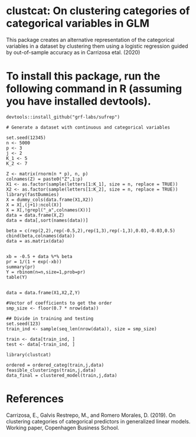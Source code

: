 # clustcat: On clustering categories of categorical variables in GLM

This package creates an alternative representation of the categorical variables in a dataset by clustering them using a logistic regression guided by out-of-sample accuracy as in Carrizosa etal. (2020)

# To install this package, run the following command in R (assuming you have installed devtools).
```Rcode
devtools::install_github("grf-labs/sufrep")

# Generate a dataset with continuous and categorical variables

set.seed(12345)
n <- 5000
p <- 3
j <- 2
K_1 <- 5
K_2 <- 7

Z <- matrix(rnorm(n * p), n, p)
colnames(Z) = paste0("Z",1:p)
X1 <- as.factor(sample(letters[1:K_1], size = n, replace = TRUE))
X2 <- as.factor(sample(letters[1:K_2], size = n, replace = TRUE))
library(fastDummies)
X = dummy_cols(data.frame(X1,X2))
X = X[,(j+1):ncol(X)]
X = X[,!grepl("_a",colnames(X))]
data = data.frame(X,Z)
data = data[,sort(names(data))]

beta = c(rep(2,2),rep(-0.5,2),rep(1,3),rep(-1,3),0.03,-0.03,0.5)
cbind(beta,colnames(data))
data = as.matrix(data)


xb = -0.5 + data %*% beta
pr = 1/(1 + exp(-xb))
summary(pr)
Y = rbinom(n=n,size=1,prob=pr)
table(Y)


data = data.frame(X1,X2,Z,Y)

#Vector of coefficients to get the order
smp_size <- floor(0.7 * nrow(data))

## Divide in training and testing
set.seed(123)
train_ind <- sample(seq_len(nrow(data)), size = smp_size)

train <- data[train_ind, ]
test <- data[-train_ind, ]

library(clustcat)

ordered = ordered_categ(train,j,data)
feasible_clusterings(train,j,data)
data_final = clustered_model(train,j,data)
```
# References
Carrizosa, E., Galvis Restrepo, M., and Romero Morales, D. (2019). On clustering categories of categorical predictors in generalized linear models. Working paper, Copenhagen Business School.
